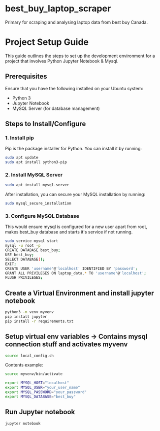 # best_buy_laptop_scraper
Primary for scraping and analysing laptop data from best buy Canada.


# Project Setup Guide

This guide outlines the steps to set up the development environment for a project that involves Python Jupyter Notebook & Mysql.

## Prerequisites

Ensure that you have the following installed on your Ubuntu system:

- Python 3
- Jupyter Notebook
- MySQL Server (for database management)

## Steps to Install/Configure

### 1. Install pip

Pip is the package installer for Python. You can install it by running:

```bash
sudo apt update
sudo apt install python3-pip
```

### 2. Install MySQL Server
```bash
sudo apt install mysql-server
```

After installation, you can secure your MySQL installation by running:


```bash
sudo mysql_secure_installation
```

### 3. Configure MySQL Database
This would ensure mysql is configured for a new user apart from root, makes best_buy database and starts it's service if not running.
```bash
sudo service mysql start
mysql -u root -p
CREATE DATABASE best_buy;
USE best_buy;
SELECT DATABASE();
EXIT;
CREATE USER 'username'@'localhost' IDENTIFIED BY 'password';
GRANT ALL PRIVILEGES ON laptop_data.* TO 'username'@'localhost';
FLUSH PRIVILEGES;
```

## Create a Virtual Environment and install jupyter notebook
```bash
python3 -m venv myvenv
pip install jupyter
pip install -r requirements.txt
```

## Setup virtual env variables -> Contains mysql connection stuff and activates myvenv
```bash
source local_config.sh
```

Contents example:
```bash
source myvenv/bin/activate

export MYSQL_HOST="localhost"
export MYSQL_USER="your_user_name"
export MYSQL_PASSWORD="your_password"
export MYSQL_DATABASE="best_buy"
```

## Run Jupyter notebook
```bash
jupyter notebook
```